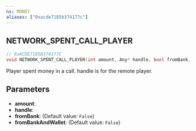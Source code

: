 ```yaml
---
ns: MONEY
aliases: ["0xacde7185b374177c"]
---
```

## NETWORK_SPENT_CALL_PLAYER

```c
// 0xACDE7185B374177C
void NETWORK_SPENT_CALL_PLAYER(int amount, Any* handle, bool fromBank, bool fromBankAndWallet);
```

Player spent money in a call. handle is for the remote player.


## Parameters
* **amount**: 
* **handle**: 
* **fromBank**: (Default value: `False`)
* **fromBankAndWallet**: (Default value: `False`)
